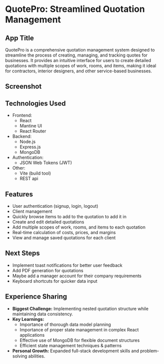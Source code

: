 # QuotePro: Streamlined Quotation Management

## App Title
QuotePro is a comprehensive quotation management system designed to streamline the process of creating, managing, and tracking quotes for businesses. It provides an intuitive interface for users to create detailed quotations with multiple scopes of work, rooms, and items, making it ideal for contractors, interior designers, and other service-based businesses.

## Screenshot


## Technologies Used
- Frontend:
  - React
  - Mantine UI
  - React Router
- Backend:
  - Node.js
  - Express.js
  - MongoDB
- Authentication:
  - JSON Web Tokens (JWT)
- Other:
  - Vite (build tool)
  - REST api


## Features
- User authentication (signup, login, logout)
- Client management
- Quickly browse items to add to the quotation to add it in
- Create and edit detailed quotations
- Add multiple scopes of work, rooms, and items to each quotation
- Real-time calculation of costs, prices, and margins
- View and manage saved quotations for each client

## Next Steps
- Implement toast notifications for better user feedback
- Add PDF generation for quotations
- Maybe add a manager account for their company requirements
- Keyboard shortcuts for quicker data input

## Experience Sharing
- **Biggest Challenge:** Implementing nested quotation structure while maintaining data consistency.
- **Key Learnings:**
  - Importance of thorough data model planning
  - Importance of proper state management in complex React applications
  - Effective use of MongoDB for flexible document structures
  - Efficient state management techniques & patterns
- **Personal Growth:** Expanded full-stack development skills and problem-solving abilities.
